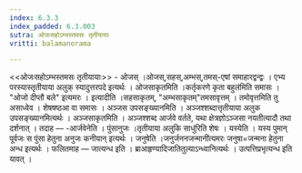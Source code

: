 ```yaml
---
index: 6.3.3
index_padded: 6.3.003
sutra: ओजःसहोऽम्भस्तमसः तृतीयायाः
vritti: balamanorama

---
```

<<ओजःसहोऽम्भस्तमसः तृतीयायाः>> - ओजस् ।ओजस्,सहस्,अम्भस्,तमस्-एषां समाहारद्वन्द्वः । एभ्य परस्यास्तृतीयाया अलुक् स्यादुत्तरपदे इत्यर्थः । ओजसाकृतमिति ।कर्तृकरणे कृता बहुल॑मिति समासः । "ओजो दीप्तौ बले" इत्यमरः । इत्यादीति ।सहसाकृतम्, "अम्भसाकृतम्"तमसावृत्तम् । तमोवृत्तमिति तु असाध्वेव । शेषषष्ठआ वा समासः । अञ्जस उपसङ्ख्यानमिति । अञ्जश्शब्दात्तृतीयाया अलुक उपसङ्ख्यानमित्यर्थः । अञ्जसाकृतमिति । अञ्जश्शब्द आर्जवे वर्तते, यथा क्षेत्रज्ञोऽञ्जसा नयतीत्यादौ तथा दर्शनात् । तदाह — -आर्जवेनेति । पुंसानुजः ।तृतीयाया अलुकि साधु॑रिति शेषः । यस्येति । यस्य पुमान् पूर्वजः स पुंसा हेतुना अनुजः कनीयान् इत्यर्थः । जनुषेति ।जनुर्जननजन्मानी॑त्यमरः जनुषा=जन्मना हेतुना अन्ध इत्यर्थः । फलितमाह — जात्यन्ध इति । ब्राआहृण्यादिजातितुल्याऽन्ध्वानित्यर्थः । उत्पत्तिप्रभृत्यन्ध इति यावत् । 